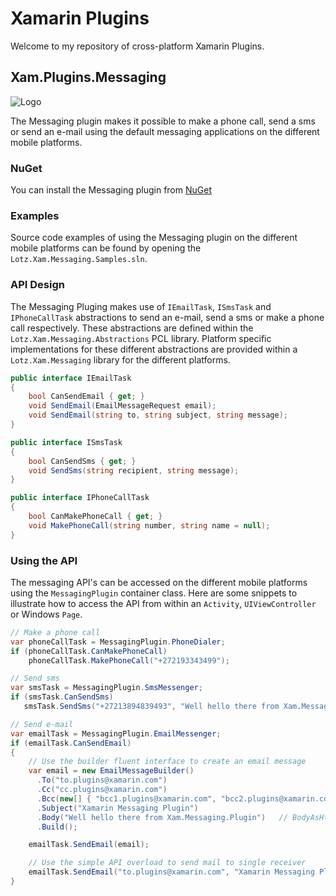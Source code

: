 # Xamarin Plugins

Welcome to my repository of cross-platform Xamarin Plugins.

## Xam.Plugins.Messaging

![Logo](https://github.com/cjlotz/Xamarin.Plugins/blob/master/Messaging/Common/Messaging.png)

The Messaging plugin makes it possible to make a phone call, send a sms or send an e-mail using the default messaging applications on the different mobile platforms.

### NuGet 

You can install the Messaging plugin from [NuGet](https://www.nuget.org/packages/Xam.Plugins.Messaging/)

### Examples 

Source code examples of using the Messaging plugin on the different mobile platforms can be found by opening the `Lotz.Xam.Messaging.Samples.sln`.

### API Design

The Messaging Pluging makes use of `IEmailTask`, `ISmsTask` and `IPhoneCallTask` abstractions to send an e-mail, send a sms or make a phone call respectively.  These abstractions are defined within the `Lotz.Xam.Messaging.Abstractions` PCL library.  Platform specific implementations for these different abstractions are provided within a `Lotz.Xam.Messaging` library for the different platforms.

```csharp
public interface IEmailTask
{
    bool CanSendEmail { get; }
    void SendEmail(EmailMessageRequest email);
    void SendEmail(string to, string subject, string message);
}
```

```csharp
public interface ISmsTask
{
    bool CanSendSms { get; }
    void SendSms(string recipient, string message);
}
```

```csharp
public interface IPhoneCallTask
{
	bool CanMakePhoneCall { get; }
    void MakePhoneCall(string number, string name = null);
}
```

### Using the API 
The messaging API's can be accessed on the different mobile platforms using the `MessagingPlugin` container class.  Here are some snippets to illustrate how to access the API from within an `Activity`, `UIViewController` or Windows `Page`.  

```csharp
// Make a phone call
var phoneCallTask = MessagingPlugin.PhoneDialer;
if (phoneCallTask.CanMakePhoneCall) 
	phoneCallTask.MakePhoneCall("+272193343499");
```
```csharp
// Send sms
var smsTask = MessagingPlugin.SmsMessenger;
if (smsTask.CanSendSms)
   smsTask.SendSms("+27213894839493", "Well hello there from Xam.Messaging.Plugin");
``` 
```csharp
// Send e-mail 
var emailTask = MessagingPlugin.EmailMessenger;
if (emailTask.CanSendEmail)
{
	// Use the builder fluent interface to create an email message 
    var email = new EmailMessageBuilder()
      .To("to.plugins@xamarin.com")
      .Cc("cc.plugins@xamarin.com")
      .Bcc(new[] { "bcc1.plugins@xamarin.com", "bcc2.plugins@xamarin.com" })
      .Subject("Xamarin Messaging Plugin")
      .Body("Well hello there from Xam.Messaging.Plugin")	// BodyAsHtml provides HTML support
      .Build();

    emailTask.SendEmail(email);

	// Use the simple API overload to send mail to single receiver
	emailTask.SendEmail("to.plugins@xamarin.com", "Xamarin Messaging Plugin", "Well hello there from Xam.Messaging.Plugin");
}           
```
